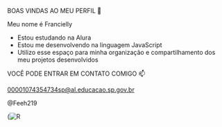 BOAS VINDAS AO MEU PERFIL 💙

Meu nome é Francielly

- Estou estudando na Alura
- Estou me desenvolvendo na linguagem JavaScript
- Utilizo esse espaço para minha organização e compartilhamento dos meu projetos desenvolvidos

VOCÊ PODE ENTRAR EM CONTATO COMIGO 📫

00001074354734sp@al.educacao.sp.gov.br

@Feeh219


(![R](https://github.com/Feeh219/Feeh219/assets/168578282/6fe16bb1-bf0e-481b-8778-f15efecda362)
